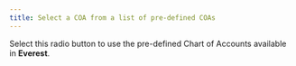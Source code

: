 ```yaml
---
title: Select a COA from a list of pre-defined COAs
---
```



Select this radio button to use the pre-defined Chart of Accounts available  in **Everest**.
